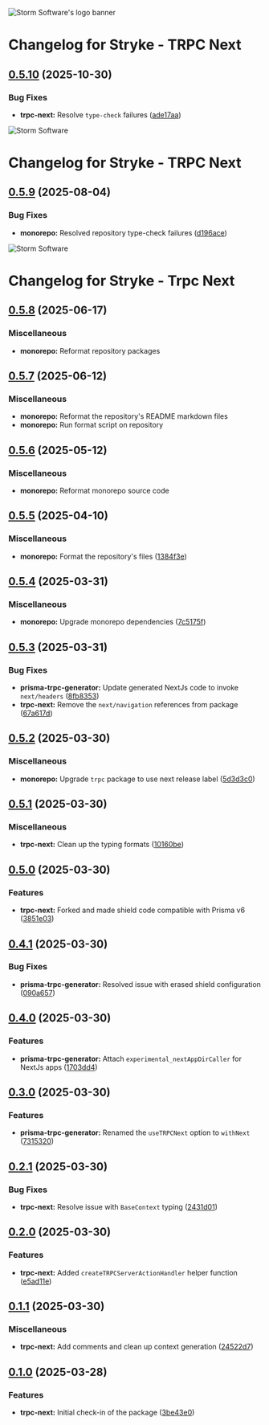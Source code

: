 ![Storm Software's logo banner](https://public.storm-cdn.com/brand-banner.png)

# Changelog for Stryke - TRPC Next

## [0.5.10](https://github.com/storm-software/stryke/releases/tag/trpc-next%400.5.10) (2025-10-30)

### Bug Fixes

- **trpc-next:** Resolve `type-check` failures
  ([ade17aa](https://github.com/storm-software/stryke/commit/ade17aa))

![Storm Software](https://public.storm-cdn.com/brand-banner.png)

# Changelog for Stryke - TRPC Next

## [0.5.9](https://github.com/storm-software/stryke/releases/tag/trpc-next%400.5.9) (2025-08-04)

### Bug Fixes

- **monorepo:** Resolved repository type-check failures
  ([d196ace](https://github.com/storm-software/stryke/commit/d196ace))

![Storm Software](https://public.storm-cdn.com/brand-banner.png)

# Changelog for Stryke - Trpc Next

## [0.5.8](https://github.com/storm-software/stryke/releases/tag/trpc-next%400.5.8) (2025-06-17)

### Miscellaneous

- **monorepo:** Reformat repository packages

## [0.5.7](https://github.com/storm-software/stryke/releases/tag/trpc-next%400.5.7) (2025-06-12)

### Miscellaneous

- **monorepo:** Reformat the repository's README markdown files
- **monorepo:** Run format script on repository

## [0.5.6](https://github.com/storm-software/stryke/releases/tag/trpc-next%400.5.6) (2025-05-12)

### Miscellaneous

- **monorepo:** Reformat monorepo source code

## [0.5.5](https://github.com/storm-software/stryke/releases/tag/trpc-next%400.5.5) (2025-04-10)

### Miscellaneous

- **monorepo:** Format the repository's files
  ([1384f3e](https://github.com/storm-software/stryke/commit/1384f3e))

## [0.5.4](https://github.com/storm-software/stryke/releases/tag/trpc-next%400.5.4) (2025-03-31)

### Miscellaneous

- **monorepo:** Upgrade monorepo dependencies
  ([7c5175f](https://github.com/storm-software/stryke/commit/7c5175f))

## [0.5.3](https://github.com/storm-software/stryke/releases/tag/trpc-next%400.5.3) (2025-03-31)

### Bug Fixes

- **prisma-trpc-generator:** Update generated NextJs code to invoke
  `next/headers`
  ([8fb8353](https://github.com/storm-software/stryke/commit/8fb8353))
- **trpc-next:** Remove the `next/navigation` references from package
  ([67a617d](https://github.com/storm-software/stryke/commit/67a617d))

## [0.5.2](https://github.com/storm-software/stryke/releases/tag/trpc-next%400.5.2) (2025-03-30)

### Miscellaneous

- **monorepo:** Upgrade `trpc` package to use next release label
  ([5d3d3c0](https://github.com/storm-software/stryke/commit/5d3d3c0))

## [0.5.1](https://github.com/storm-software/stryke/releases/tag/trpc-next%400.5.1) (2025-03-30)

### Miscellaneous

- **trpc-next:** Clean up the typing formats
  ([10160be](https://github.com/storm-software/stryke/commit/10160be))

## [0.5.0](https://github.com/storm-software/stryke/releases/tag/trpc-next%400.5.0) (2025-03-30)

### Features

- **trpc-next:** Forked and made shield code compatible with Prisma v6
  ([3851e03](https://github.com/storm-software/stryke/commit/3851e03))

## [0.4.1](https://github.com/storm-software/stryke/releases/tag/trpc-next%400.4.1) (2025-03-30)

### Bug Fixes

- **prisma-trpc-generator:** Resolved issue with erased shield configuration
  ([090a657](https://github.com/storm-software/stryke/commit/090a657))

## [0.4.0](https://github.com/storm-software/stryke/releases/tag/trpc-next%400.4.0) (2025-03-30)

### Features

- **prisma-trpc-generator:** Attach `experimental_nextAppDirCaller` for NextJs
  apps ([1703dd4](https://github.com/storm-software/stryke/commit/1703dd4))

## [0.3.0](https://github.com/storm-software/stryke/releases/tag/trpc-next%400.3.0) (2025-03-30)

### Features

- **prisma-trpc-generator:** Renamed the `useTRPCNext` option to `withNext`
  ([7315320](https://github.com/storm-software/stryke/commit/7315320))

## [0.2.1](https://github.com/storm-software/stryke/releases/tag/trpc-next%400.2.1) (2025-03-30)

### Bug Fixes

- **trpc-next:** Resolve issue with `BaseContext` typing
  ([2431d01](https://github.com/storm-software/stryke/commit/2431d01))

## [0.2.0](https://github.com/storm-software/stryke/releases/tag/trpc-next%400.2.0) (2025-03-30)

### Features

- **trpc-next:** Added `createTRPCServerActionHandler` helper function
  ([e5ad11e](https://github.com/storm-software/stryke/commit/e5ad11e))

## [0.1.1](https://github.com/storm-software/stryke/releases/tag/trpc-next%400.1.1) (2025-03-30)

### Miscellaneous

- **trpc-next:** Add comments and clean up context generation
  ([24522d7](https://github.com/storm-software/stryke/commit/24522d7))

## [0.1.0](https://github.com/storm-software/stryke/releases/tag/trpc-next%400.1.0) (2025-03-28)

### Features

- **trpc-next:** Initial check-in of the package
  ([3be43e0](https://github.com/storm-software/stryke/commit/3be43e0))
